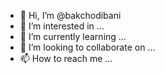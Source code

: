- 👋 Hi, I’m @bakchodibani
- 👀 I’m interested in ...
- 🌱 I’m currently learning ...
- 💞️ I’m looking to collaborate on ...
- 📫 How to reach me ...

<!---
bakchodibani/bakchodibani is a ✨ special ✨ repository because its `README.md` (this file) appears on your GitHub profile.
You can click the Preview link to take a look at your changes.
--->
